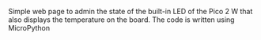 Simple web page to admin the state of the built-in LED of the Pico 2 W that also displays the temperature on the board. The code is written using MicroPython
